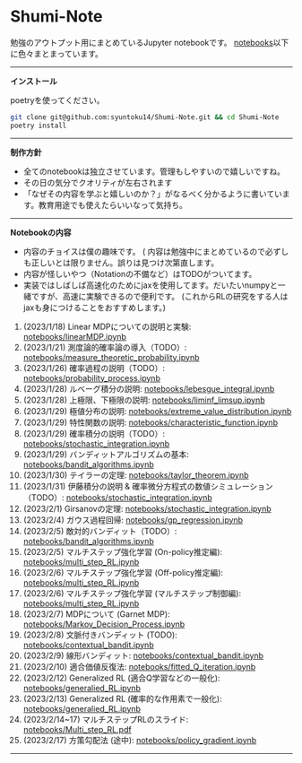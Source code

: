# Shumi-Note

勉強のアウトプット用にまとめているJupyter notebookです。
[notebooks](notebooks/)以下に色々まとまっています。

---

**インストール**

poetryを使ってください。

```bash
git clone git@github.com:syuntoku14/Shumi-Note.git && cd Shumi-Note
poetry install
```

---

**制作方針**

* 全てのnotebookは独立させています。管理もしやすいので嬉しいですね。
* その日の気分でクオリティが左右されます
* 「なぜその内容を学ぶと嬉しいのか？」がなるべく分かるように書いています。教育用途でも使えたらいいなって気持ち。

---

**Notebookの内容**

* 内容のチョイスは僕の趣味です。
( 内容は勉強中にまとめているので必ずしも正しいとは限りません。誤りは見つけ次第直します。
* 内容が怪しいやつ（Notationの不備など）はTODOがついてます。
* 実装ではしばしば高速化のためにjaxを使用してます。だいたいnumpyと一緒ですが、高速に実験できるので便利です。 (これからRLの研究をする人はjaxも身につけることをおすすめします。)

1. (2023/1/18) Linear MDPについての説明と実験: [notebooks/linearMDP.ipynb](notebooks/linearMDP.ipynb)
2. (2023/1/21) 測度論的確率論の導入（TODO）: [notebooks/measure_theoretic_probability.ipynb](notebooks/measure_theoretic_probability.ipynb)
3. (2023/1/26) 確率過程の説明（TODO）: [notebooks/probability_process.ipynb](notebooks/probability_process.ipynb)
4. (2023/1/28) ルベーグ積分の説明: [notebooks/lebesgue_integral.ipynb](notebooks/lebesgue_integral.ipynb)
5. (2023/1/28) 上極限、下極限の説明: [notebooks/liminf_limsup.ipynb](notebooks/liminf_limsup.ipynb)
6. (2023/1/29) 極値分布の説明: [notebooks/extreme_value_distribution.ipynb](notebooks/extreme_value_distribution.ipynb)
7. (2023/1/29) 特性関数の説明: [notebooks/characteristic_function.ipynb](notebooks/characteristic_function.ipynb)
8. (2023/1/29) 確率積分の説明（TODO）: [notebooks/stochastic_integration.ipynb](notebooks/stochastic_integration.ipynb)
9. (2023/1/29) バンディットアルゴリズムの基本: [notebooks/bandit_algorithms.ipynb](notebooks/bandit_algorithms.ipynb)
10. (2023/1/30) テイラーの定理: [notebooks/taylor_theorem.ipynb](notebooks/taylor_theorem.ipynb)
11. (2023/1/31) 伊藤積分の説明 & 確率微分方程式の数値シミュレーション（TODO）: [notebooks/stochastic_integration.ipynb](notebooks/stochastic_integration.ipynb)
12. (2023/2/1) Girsanovの定理: [notebooks/stochastic_integration.ipynb](notebooks/stochastic_integration.ipynb)
13. (2023/2/4) ガウス過程回帰: [notebooks/gp_regression.ipynb](notebooks/gp_regression.ipynb)
14. (2023/2/5) 敵対的バンディット（TODO）: [notebooks/bandit_algorithms.ipynb](notebooks/bandit_algorithms.ipynb)
15. (2023/2/5) マルチステップ強化学習 (On-policy推定編): [notebooks/multi_step_RL.ipynb](notebooks/multi_step_RL.ipynb)
16. (2023/2/6) マルチステップ強化学習 (Off-policy推定編): [notebooks/multi_step_RL.ipynb](notebooks/multi_step_RL.ipynb)
17. (2023/2/6) マルチステップ強化学習 (マルチステップ制御編): [notebooks/multi_step_RL.ipynb](notebooks/multi_step_RL.ipynb)
18. (2023/2/7) MDPについて (Garnet MDP): [notebooks/Markov_Decision_Process.ipynb](notebooks/Markov_Decision_Process.ipynb)
19. (2023/2/8) 文脈付きバンディット (TODO): [notebooks/contextual_bandit.ipynb](notebooks/contextual_bandit.ipynb)
21. (2023/2/9) 線形バンディット: [notebooks/contextual_bandit.ipynb](notebooks/contextual_bandit.ipynb)
22. (2023/2/10) 適合価値反復法: [notebooks/fitted_Q_iteration.ipynb](notebooks/fitted_Q_iteration.ipynb)
23. (2023/2/12) Generalized RL (適合Q学習などの一般化): [notebooks/generalied_RL.ipynb](notebooks/generalized_RL.ipynb)
24. (2023/2/13) Generalized RL (確率的な作用素で一般化): [notebooks/generalied_RL.ipynb](notebooks/generalized_RL.ipynb)
25. (2023/2/14~17) マルチステップRLのスライド: [notebooks/Multi_step_RL.pdf](notebooks/Multi_step_RL.pdf)
26. (2023/2/17) 方策勾配法 (途中): [notebooks/policy_gradient.ipynb](notebooks/policy_gradient.ipynb)
---
